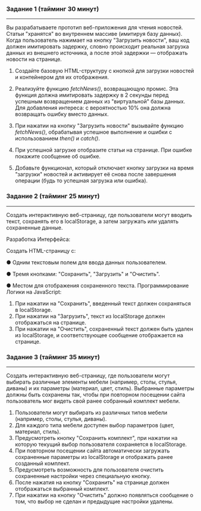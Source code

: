### Задание 1 (тайминг 30 минут)

---

Вы разрабатываете прототип веб-приложения для чтения новостей. Статьи "хранятся" во внутреннем массиве
(имитируя базу данных). Когда пользователь нажимает на кнопку "Загрузить новости", ваш код должен
имитировать задержку, словно происходит реальная загрузка данных из внешнего источника, а после этой
задержки — отображать новости на странице.

1. Создайте базовую HTML-структуру с кнопкой для загрузки новостей и контейнером для их отображения.

2. Реализуйте функцию _fetchNews()_, возвращающую промис. Эта функция должна имитировать задержку в 2 секунды перед успешным возвращением данных из "виртуальной" базы данных. Для
   добавления интереса: с вероятностью 10% она должна возвращать ошибку вместо данных.

3. При нажатии на кнопку "Загрузить новости" вызывайте функцию _fetchNews()_, обрабатывая успешное выполнение и ошибки с использованием _then()_ и _catch()_.

4. При успешной загрузке отобразите статьи на странице. При ошибке покажите сообщение об ошибке.

5. Добавьте функционал, который отключает кнопку загрузки на время "загрузки" новостей и активирует
   её снова после завершения операции (будь то успешная загрузка или ошибка).

### Задание 2 (тайминг 25 минут)

---

Создать интерактивную веб-страницу, где пользователи могут вводить текст, сохранять его в localStorage,
а затем загружать или удалять сохраненные данные.

Разработка Интерфейса:

Создать HTML-страницу с:

● Одним текстовым полем для ввода данных пользователем.

● Тремя кнопками: "Сохранить", "Загрузить" и "Очистить".

● Местом для отображения сохраненного текста.
Программирование Логики на JavaScript:

1. При нажатии на "Сохранить", введенный текст должен сохраняться в localStorage.
2. При нажатии на "Загрузить", текст из localStorage должен отображаться на странице.
3. При нажатии на "Очистить", сохраненный текст должен быть удален из localStorage, и соответствующее
   сообщение отображается на странице.

### Задание 3 (тайминг 35 минут)

---

Создать интерактивную веб-страницу, где пользователи могут выбирать различные элементы мебели
(например, столы, стулья, диваны) и их параметры (материал, цвет, стиль). Выбранные параметры должны
быть сохранены так, чтобы при повторном посещении сайта пользователь мог видеть свой ранее собранный
комплект мебели.

1. Пользователи могут выбирать из различных типов мебели (например, столы, стулья, диваны).
2. Для каждого типа мебели доступен выбор параметров (цвет, материал, стиль).
3. Предусмотреть кнопку "Сохранить комплект", при нажатии на которую текущий выбор пользователя
   сохраняется в localStorage.
4. При повторном посещении сайта автоматически загружать сохраненные параметры из localStorage и
   отображать ранее созданный комплект.
5. Предусмотреть возможность для пользователя очистить сохраненные настройки через специальную
   кнопку.
6. После нажатия на кнопку "Сохранить" на странице должен отображаться выбранный комплект.
7. При нажатии на кнопку "Очистить" должно появляться сообщение о том, что выбор не сделан и
   предыдущие настройки удалены.
